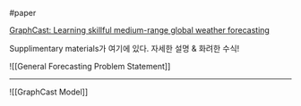 #paper

[GraphCast: Learning skillful medium-range global weather forecasting](https://arxiv.org/abs/2212.12794)

Supplimentary materials가 여기에 있다.
자세한 설명 & 화려한 수식!

![[General Forecasting Problem Statement]]

---
 ![[GraphCast Model]]
